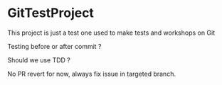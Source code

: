 GitTestProject
==============

This project is just a test one used to make tests and workshops on Git 

Testing before or after commit ?

Should we use TDD ?

No PR revert for now, always fix issue in targeted branch.

